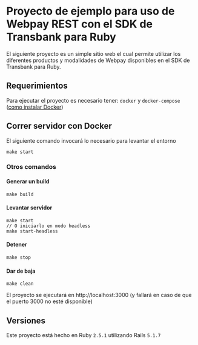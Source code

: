 # Proyecto de ejemplo para uso de Webpay REST con el SDK de Transbank para Ruby

El siguiente proyecto es un simple sitio web el cual permite utilizar los diferentes productos y modalidades de Webpay disponibles en el
SDK de Transbank para Ruby.

## Requerimientos
Para ejecutar el proyecto es necesario tener: 
 ```docker``` y ```docker-compose``` ([como instalar Docker](https://docs.docker.com/install/))

## Correr servidor con Docker

El siguiente comando invocará lo necesario para levantar el entorno

```
make start
```

### Otros comandos

#### Generar un build

```
make build
```

#### Levantar servidor

```
make start
// O iniciarlo en modo headless
make start-headless
```

#### Detener

```
make stop
```

#### Dar de baja

```
make clean
```

El proyecto se ejecutará en http://localhost:3000 (y fallará en caso de que el puerto 3000 no esté disponible)

## Versiones

Este proyecto está hecho en Ruby `2.5.1` utilizando Rails `5.1.7`

